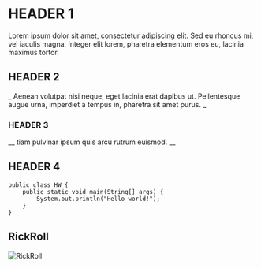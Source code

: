 # HEADER 1

Lorem ipsum dolor sit amet, consectetur adipiscing elit. Sed eu rhoncus mi, vel iaculis magna. Integer elit lorem, pharetra elementum eros eu, lacinia maximus tortor. 

## HEADER 2

_ Aenean volutpat nisi neque, eget lacinia erat dapibus ut. Pellentesque augue urna, imperdiet a tempus in, pharetra sit amet purus. _

### HEADER 3

__ tiam pulvinar ipsum quis arcu rutrum euismod. __

## HEADER 4

```
public class HW {
    public static void main(String[] args) {
        System.out.println("Hello world!");
    }
}
```

## RickRoll

![RickRoll][1]

[1]: https://steamuserimages-a.akamaihd.net/ugc/1831297779450966305/8D8358428AE92B54815E109DDEAC8582633CF0E9/?imw=512&amp;imh=288&amp;ima=fit&amp;impolicy=Letterbox&amp;imcolor=%23000000&amp;letterbox=true